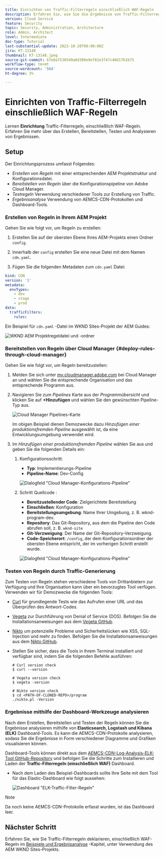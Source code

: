 ```yaml
---
title: Einrichten von Traffic-Filterregeln einschließlich WAF-Regeln
description: Erfahren Sie, wie Sie die Ergebnisse von Traffic-Filterregeln einschließlich WAF-Regeln erstellen, bereitstellen, testen und analysieren.
version: Cloud Service
feature: Security
topic: Security, Administration, Architecture
role: Admin, Architect
level: Intermediate
doc-type: Tutorial
last-substantial-update: 2023-10-20T00:00:00Z
jira: KT-13148
thumbnail: KT-13148.jpeg
source-git-commit: 67e0a7530549a0d380e9ef82e3747c40d17b1b75
workflow-type: tm+mt
source-wordcount: '564'
ht-degree: 3%

---
```



# Einrichten von Traffic-Filterregeln einschließlich WAF-Regeln

Lernen **Einrichtung** Traffic-Filterregeln, einschließlich WAF-Regeln. Erfahren Sie mehr über das Erstellen, Bereitstellen, Testen und Analysieren von Ergebnissen.

## Setup

Der Einrichtungsprozess umfasst Folgendes:

- _Erstellen von Regeln_ mit einer entsprechenden AEM Projektstruktur und Konfigurationsdatei.
- _Bereitstellen von Regeln_ über die Konfigurationspipeline von Adobe Cloud Manager.
- _Testregeln_ Verwendung verschiedener Tools zur Erstellung von Traffic.
- _Ergebnisanalyse_ Verwendung von AEMCS-CDN-Protokollen und Dashboard-Tools.

### Erstellen von Regeln in Ihrem AEM Projekt

Gehen Sie wie folgt vor, um Regeln zu erstellen:

1. Erstellen Sie auf der obersten Ebene Ihres AEM-Projekts einen Ordner `config`.

1. Innerhalb der `config` erstellen Sie eine neue Datei mit dem Namen `cdn.yaml`.

1. Fügen Sie die folgenden Metadaten zum `cdn.yaml` Datei:

```yaml
kind: CDN
version: '1'
metadata:
  envTypes:
    - dev
    - stage
    - prod
data:
  trafficFilters:
    rules:
```

Ein Beispiel für `cdn.yaml` -Datei im WKND Sites-Projekt der AEM Guides:

![WKND AEM Projektregeldatei und -ordner](./assets/wknd-rules-file-and-folder.png)

### Bereitstellen von Regeln über Cloud Manager {#deploy-rules-through-cloud-manager}

Gehen Sie wie folgt vor, um Regeln bereitzustellen:

1. Melden Sie sich unter [my.cloudmanager.adobe.com](https://my.cloudmanager.adobe.com/) bei Cloud Manager an und wählen Sie die entsprechende Organisation und das entsprechende Programm aus.

1. Navigieren Sie zum _Pipelines_ Karte aus der _Programmübersicht_ und klicken Sie auf **+Hinzufügen** und wählen Sie den gewünschten Pipeline-Typ aus.

   ![Cloud Manager Pipelines-Karte](./assets/cloud-manager-pipelines-card.png)

   Im obigen Beispiel dienen Demozwecke dazu _Hinzufügen einer produktionsfremden Pipeline_ ausgewählt ist, da eine Entwicklungsumgebung verwendet wird.

1. Im _Hinzufügen einer produktionsfremden Pipeline_ wählen Sie aus und geben Sie die folgenden Details ein:

   1. Konfigurationsschritt:

      - **Typ**: Implementierungs-Pipeline
      - **Pipeline-Name**: Dev-Config

      ![Dialogfeld &quot;Cloud Manager-Konfigurations-Pipeline&quot;](./assets/cloud-manager-config-pipeline-step1-dialog.png)

   2. Schritt Quellcode :

      - **Bereitzustellender Code**: Zielgerichtete Bereitstellung
      - **Einschließen**: Konfiguration
      - **Bereitstellungsumgebung**: Name Ihrer Umgebung, z. B. wknd-program-dev.
      - **Repository**: Das Git-Repository, aus dem die Pipeline den Code abrufen soll, z. B. `wknd-site`
      - **Git-Verzweigung**: Der Name der Git-Repository-Verzweigung.
      - **Code-Speicherort**: `/config`, der dem Konfigurationsordner der obersten Ebene entspricht, der im vorherigen Schritt erstellt wurde.

      ![Dialogfeld &quot;Cloud Manager-Konfigurations-Pipeline&quot;](./assets/cloud-manager-config-pipeline-step2-dialog.png)

### Testen von Regeln durch Traffic-Generierung

Zum Testen von Regeln stehen verschiedene Tools von Drittanbietern zur Verfügung und Ihre Organisation kann über ein bevorzugtes Tool verfügen. Verwenden wir für Demozwecke die folgenden Tools:

- [Curl](https://curl.se/) für grundlegende Tests wie das Aufrufen einer URL und das Überprüfen des Antwort-Codes.

- [Vegeta](https://github.com/tsenart/vegeta) zur Durchführung von Denial of Service (DOS). Befolgen Sie die Installationsanweisungen aus dem [Vegeta GitHub](https://github.com/tsenart/vegeta#install).

- [Nikto](https://github.com/sullo/nikto/wiki) um potenzielle Probleme und Sicherheitslücken wie XSS, SQL-Injection und mehr zu finden. Befolgen Sie die Installationsanweisungen aus dem [Nikto GitHub](https://github.com/sullo/nikto).

- Stellen Sie sicher, dass die Tools in Ihrem Terminal installiert und verfügbar sind, indem Sie die folgenden Befehle ausführen:

  ```shell
  # Curl version check
  $ curl --version
  
  # Vegeta version check
  $ vegeta -version
  
  # Nikto version check
  $ cd <PATH-OF-CLONED-REPO>/program
  ./nikto.pl -Version
  ```

### Ergebnisse mithilfe der Dashboard-Werkzeuge analysieren

Nach dem Erstellen, Bereitstellen und Testen der Regeln können Sie die Ergebnisse analysieren mithilfe von **Elasticsearch, Logstash und Kibana (ELK)** Dashboard-Tools. Es kann die AEMCS-CDN-Protokolle analysieren, sodass Sie die Ergebnisse in Form verschiedener Diagramme und Grafiken visualisieren können.

Dashboard-Tools können direkt aus dem [AEMCS-CDN-Log-Analysis-ELK-Tool GitHub-Repository](https://github.com/adobe/AEMCS-CDN-Log-Analysis-ELK-Tool) und befolgen Sie die Schritte zum Installieren und Laden der **Traffic-Filterregeln (einschließlich WAF)** Dashboard.

- Nach dem Laden des Beispiel-Dashboards sollte Ihre Seite mit dem Tool für das Elastic-Dashboard wie folgt aussehen:

  ![Dashboard &quot;ELK-Traffic-Filter-Regeln&quot;](./assets/elk-dashboard.png)

>[!NOTE]
>
>    Da noch keine AEMCS-CDN-Protokolle erfasst wurden, ist das Dashboard leer.


## Nächster Schritt

Erfahren Sie, wie Sie Traffic-Filterregeln deklarieren, einschließlich WAF-Regeln im [Beispiele und Ergebnisanalyse](./examples-and-analysis.md) -Kapitel, unter Verwendung des AEM WKND Sites-Projekts.
